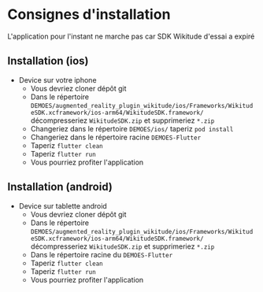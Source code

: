 # Consignes d'installation

L'application pour l'instant ne marche pas car SDK Wikitude d'essai a expiré

## Installation (ios)
- Device sur votre iphone
  - Vous devriez cloner dépôt git
  - Dans le répertoire `DEMOES/augmented_reality_plugin_wikitude/ios/Frameworks/WikitudeSDK.xcframework/ios-arm64/WikitudeSDK.framework/` décompresseriez `WikitudeSDK.zip` et supprimeriez `*.zip`
  - Changeriez dans le répertoire `DEMOES/ios/` taperiz `pod install`
  - Changeriez dans le répertoire racine `DEMOES-Flutter`
  - Taperiz `flutter clean`
  - Taperiz `flutter run`
  - Vous pourriez profiter l'application 


## Installation (android)
- Device sur tablette android
  - Vous devriez cloner dépôt git
  - Dans le répertoire `DEMOES/augmented_reality_plugin_wikitude/ios/Frameworks/WikitudeSDK.xcframework/ios-arm64/WikitudeSDK.framework/` décompresseriez `WikitudeSDK.zip` et supprimeriez `*.zip`
  - Dans le répertoire racine du `DEMOES-Flutter`
  - Taperiz `flutter clean`
  - Taperiz `flutter run`
  - Vous pourriez profiter l'application
